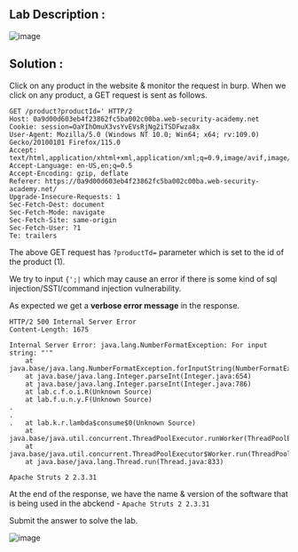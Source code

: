 ## Lab Description :

![image](https://github.com/sh3bu/Portswigger_labs/assets/67383098/e9606ff7-36e9-4366-9a19-1c31ed74e971)

## Solution :

Click on any product in the website & monitor the request in burp. When we click on any product, a GET request is sent as follows.

```
GET /product?productId=' HTTP/2
Host: 0a9d00d603eb4f23862fc5ba002c00ba.web-security-academy.net
Cookie: session=OaYIhOmuX3vsYvEVsRjNg2iTSDFwza8x
User-Agent: Mozilla/5.0 (Windows NT 10.0; Win64; x64; rv:109.0) Gecko/20100101 Firefox/115.0
Accept: text/html,application/xhtml+xml,application/xml;q=0.9,image/avif,image/webp,*/*;q=0.8
Accept-Language: en-US,en;q=0.5
Accept-Encoding: gzip, deflate
Referer: https://0a9d00d603eb4f23862fc5ba002c00ba.web-security-academy.net/
Upgrade-Insecure-Requests: 1
Sec-Fetch-Dest: document
Sec-Fetch-Mode: navigate
Sec-Fetch-Site: same-origin
Sec-Fetch-User: ?1
Te: trailers
```

The above GET request has `?productTd=` parameter which is set to the id of the product (1).

We try to input `{';|` which may cause an error if there is some kind of sql injection/SSTI/command injection vulnerability.

As expected we get a **verbose error message** in the response.

```
HTTP/2 500 Internal Server Error
Content-Length: 1675

Internal Server Error: java.lang.NumberFormatException: For input string: "'"
	at java.base/java.lang.NumberFormatException.forInputString(NumberFormatException.java:67)
	at java.base/java.lang.Integer.parseInt(Integer.java:654)
	at java.base/java.lang.Integer.parseInt(Integer.java:786)
	at lab.c.f.o.i.R(Unknown Source)
	at lab.f.u.n.y.F(Unknown Source)
.
.
.	at lab.k.r.lambda$consume$0(Unknown Source)
	at java.base/java.util.concurrent.ThreadPoolExecutor.runWorker(ThreadPoolExecutor.java:1136)
	at java.base/java.util.concurrent.ThreadPoolExecutor$Worker.run(ThreadPoolExecutor.java:635)
	at java.base/java.lang.Thread.run(Thread.java:833)

Apache Struts 2 2.3.31
```
At the end of the response, we have the name & version of the software that is being used in the abckend - `Apache Struts 2 2.3.31`

Submit the answer to solve the lab.

![image](https://github.com/sh3bu/Portswigger_labs/assets/67383098/c65174b8-a2ba-4f07-9730-f97b92eb99fe)















